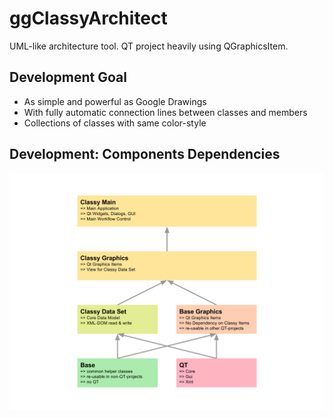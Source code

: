 # ggClassyArchitect

UML-like architecture tool.
QT project heavily using QGraphicsItem.

## Development Goal
- As simple and powerful as Google Drawings
- With fully automatic connection lines between classes and members
- Collections of classes with same color-style

## Development: Components Dependencies
![](Classy%20Architect%20Components.svg)
